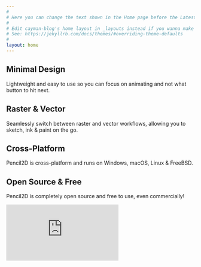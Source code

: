 ```yaml
---
#
# Here you can change the text shown in the Home page before the Latest Posts section.
#
# Edit cayman-blog's home layout in _layouts instead if you wanna make some changes
# See: https://jekyllrb.com/docs/themes/#overriding-theme-defaults
#
layout: home
---
```


<div class="tiles">
  <div class="tile">
    <h2>Minimal Design</h2>
    <p>Lightweight and easy to use so you can focus on animating and not what button to hit next.</p>
  </div>
  <div class="tile">
    <h2>Raster & Vector</h2>
    <p>Seamlessly switch between raster and vector workflows, allowing you to sketch, ink & paint on the go.</p>
  </div>
  <div class="tile">
    <h2>Cross-Platform</h2>
    <p>Pencil2D is cross-platform and runs on Windows, macOS, Linux & FreeBSD.</p>
  </div>
  <div class="tile">
    <h2>Open Source & Free</h2>
    <p>Pencil2D is completely open source and free to use, even commercially!</p>
  </div>
  <div style="clear:both"></div>
</div>

<div style="">
<iframe class="showreel" src="https://www.youtube.com/embed/aa9PCu_UZpg?rel=0" frameborder="0" gesture="media" allow="encrypted-media" allowfullscreen></iframe>
</div>
